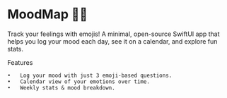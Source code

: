 # MoodMap 📆🙂

Track your feelings with emojis!
A minimal, open-source SwiftUI app that helps you log your mood each day, see it on a calendar, and explore fun stats.

Features

	•	Log your mood with just 3 emoji-based questions.
	•	Calendar view of your emotions over time.
	•	Weekly stats & mood breakdown.